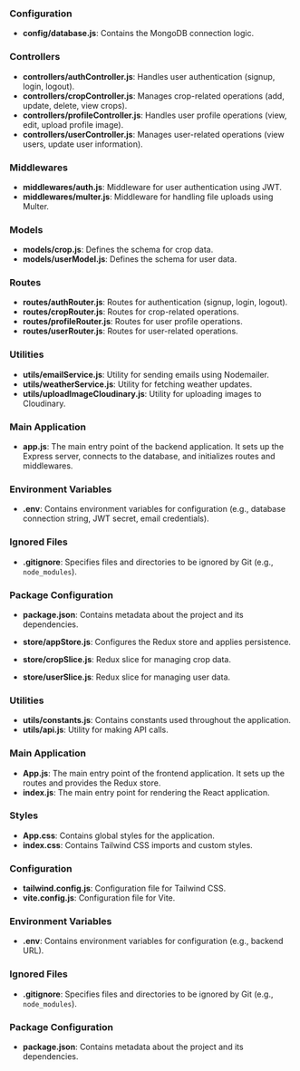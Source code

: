 
### Configuration

- **config/database.js**: Contains the MongoDB connection logic.

### Controllers

- **controllers/authController.js**: Handles user authentication (signup, login, logout).
- **controllers/cropController.js**: Manages crop-related operations (add, update, delete, view crops).
- **controllers/profileController.js**: Handles user profile operations (view, edit, upload profile image).
- **controllers/userController.js**: Manages user-related operations (view users, update user information).

### Middlewares

- **middlewares/auth.js**: Middleware for user authentication using JWT.
- **middlewares/multer.js**: Middleware for handling file uploads using Multer.

### Models

- **models/crop.js**: Defines the schema for crop data.
- **models/userModel.js**: Defines the schema for user data.

### Routes

- **routes/authRouter.js**: Routes for authentication (signup, login, logout).
- **routes/cropRouter.js**: Routes for crop-related operations.
- **routes/profileRouter.js**: Routes for user profile operations.
- **routes/userRouter.js**: Routes for user-related operations.

### Utilities

- **utils/emailService.js**: Utility for sending emails using Nodemailer.
- **utils/weatherService.js**: Utility for fetching weather updates.
- **utils/uploadImageCloudinary.js**: Utility for uploading images to Cloudinary.

### Main Application

- **app.js**: The main entry point of the backend application. It sets up the Express server, connects to the database, and initializes routes and middlewares.

### Environment Variables

- **.env**: Contains environment variables for configuration (e.g., database connection string, JWT secret, email credentials).

### Ignored Files

- **.gitignore**: Specifies files and directories to be ignored by Git (e.g., `node_modules`).

### Package Configuration

- **package.json**: Contains metadata about the project and its dependencies.


- **store/appStore.js**: Configures the Redux store and applies persistence.
- **store/cropSlice.js**: Redux slice for managing crop data.
- **store/userSlice.js**: Redux slice for managing user data.

### Utilities

- **utils/constants.js**: Contains constants used throughout the application.
- **utils/api.js**: Utility for making API calls.

### Main Application

- **App.js**: The main entry point of the frontend application. It sets up the routes and provides the Redux store.
- **index.js**: The main entry point for rendering the React application.

### Styles

- **App.css**: Contains global styles for the application.
- **index.css**: Contains Tailwind CSS imports and custom styles.

### Configuration

- **tailwind.config.js**: Configuration file for Tailwind CSS.
- **vite.config.js**: Configuration file for Vite.

### Environment Variables

- **.env**: Contains environment variables for configuration (e.g., backend URL).

### Ignored Files

- **.gitignore**: Specifies files and directories to be ignored by Git (e.g., `node_modules`).

### Package Configuration

- **package.json**: Contains metadata about the project and its dependencies.
